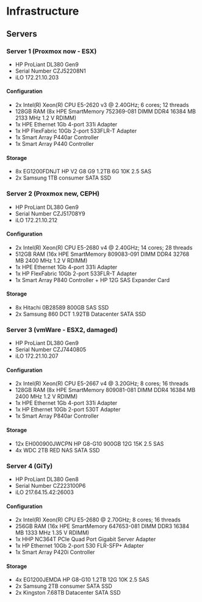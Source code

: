 # Infrastructure

## Servers

### Server 1 (Proxmox now - ESX)

-  HP ProLiant DL380 Gen9
-  Serial Number CZJ52208N1
-  iLO 172.21.10.203

#### Configuration

-  2x Intel(R) Xeon(R) CPU E5-2620 v3 @ 2.40GHz; 6 cores; 12 threads
-  128GB RAM (8x HPE SmartMemory 752369-081 DIMM DDR4 16384 MB 2133 MHz 1.2 V RDIMM)
-  1x HPE Ethernet 1Gb 4-port 331i Adapter
-  1x HP FlexFabric 10Gb 2-port 533FLR-T Adapter
-  1x Smart Array P440ar Controller
-  1x Smart Array P440 Controller

#### Storage

-  8x EG1200FDNJT HP V2 G8 G9 1.2TB 6G 10K 2.5 SAS
-  2x Samsung 1TB consumer SATA SSD

### Server 2 (Proxmox new, CEPH)

-  HP ProLiant DL380 Gen9
-  Serial Number CZJ51708Y9
-  iLO 172.21.10.212

#### Configuration

-  2x Intel(R) Xeon(R) CPU E5-2680 v4 @ 2.40GHz; 14 cores; 28 threads
-  512GB RAM (16x HPE SmartMemory 809083-091 DIMM DDR4 32768 MB 2400 MHz 1.2 V RDIMM)
-  1x HPE Ethernet 1Gb 4-port 331i Adapter
-  1x HP FlexFabric 10Gb 2-port 533FLR-T Adapter
-  1x Smart Array P840 Controller + HP 12G SAS Expander Card

#### Storage

-  8x Hitachi 0B28589 800GB SAS SSD
-  2x Samsung 860 DCT 1.92TB Datacenter SATA SSD

### Server 3 (vmWare - ESX2, damaged)

-  HP ProLiant DL380 Gen9
-  Serial Number CZJ7440805
-  iLO 172.21.10.207

#### Configuration

-  2x Intel(R) Xeon(R) CPU E5-2667 v4 @ 3.20GHz; 8 cores; 16 threads
-  128GB RAM (8x HPE SmartMemory 809081-081 DIMM DDR4 16384 MB 2400 MHz 1.2 V RDIMM)
-  1x HPE Ethernet 1Gb 4-port 331i Adapter
-  1x HP Ethernet 10Gb 2-port 530T Adapter
-  1x Smart Array P840ar Controller

#### Storage

-  12x EH000900JWCPN HP G8-G10 900GB 12G 15K 2.5 SAS
-  4x WDC 2TB RED NAS SATA SSD

### Server 4 (GiTy)

-  HP ProLiant DL380 Gen8
-  Serial Number CZ223100P6
-  iLO 217.64.15.42:26003

#### Configuration

-  2x Intel(R) Xeon(R) CPU E5-2680 @ 2.70GHz; 8 cores; 16 threads
-  256GB RAM (16x HPE SmartMemory 647653-081 DIMM DDR3 16384 MB 1333 MHz 1.35 V RDIMM)
-  1x HHP NC364T PCIe Quad Port Gigabit Server Adapter
-  1x HP Ethernet 10Gb 2-port 530 FLR-SFP+ Adapter
-  1x Smart Array P420i Controller

#### Storage

-  4x EG1200JEMDA HP G8-G10 1.2TB 12G 10K 2.5 SAS
-  2x Samsung 2TB consumer SATA SSD
-  2x Kingston 7.68TB Datacenter SATA SSD
